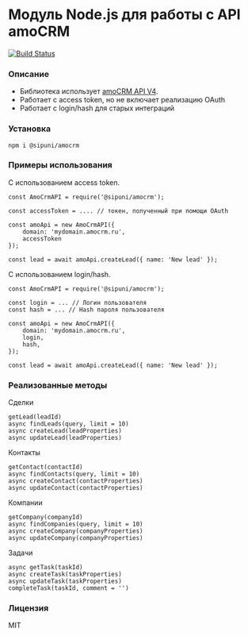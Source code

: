 # Модуль Node.js для работы с API amoCRM

[![Build Status](https://travis-ci.org/sipuni/node-amocrm.svg?branch=main)](https://travis-ci.org/sipuni/node-amocrm)

### Описание

* Библиотека использует [amoCRM API V4](https://www.amocrm.ru/developers/content/crm_platform/platform-abilities). 
* Работает с access token, но не включает реализацию OAuth
* Работает с login/hash для старых интеграций

### Установка
```
npm i @sipuni/amocrm
```


### Примеры использования

C использованием access token.
```
const AmoCrmAPI = require('@sipuni/amocrm');

const accessToken = .... // токен, полученный при помощи OAuth

const amoApi = new AmoCrmAPI({
    domain: 'mydomain.amocrm.ru', 
    accessToken
});

const lead = await amoApi.createLead({ name: 'New lead' });
```

С использованием login/hash.
```
const AmoCrmAPI = require('@sipuni/amocrm');

const login = ... // Логин пользователя
const hash = ... // Hash пароля пользователя 

const amoApi = new AmoCrmAPI({
    domain: 'mydomain.amocrm.ru', 
    login,
    hash,
});

const lead = await amoApi.createLead({ name: 'New lead' });
```

### Реализованные методы

Сделки
```
getLead(leadId)
async findLeads(query, limit = 10)
async createLead(leadProperties)
async updateLead(leadProperties)
```

Контакты
```
getContact(contactId)
async findContacts(query, limit = 10)
async createContact(contactProperties)
async updateContact(contactProperties)
```

Компании
```
getCompany(companyId)
async findCompanies(query, limit = 10)
async createCompany(companyProperties)
async updateCompany(companyProperties)
```

Задачи
```
async getTask(taskId)
async createTask(taskProperties)
async updateTask(taskProperties)
completeTask(taskId, comment = '')
```

### Лицензия

MIT